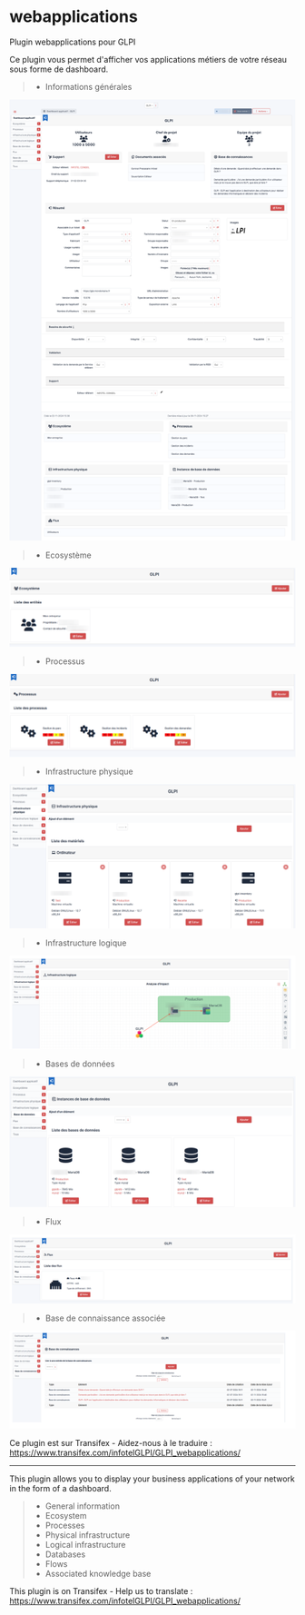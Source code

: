 # webapplications
Plugin webapplications pour GLPI

Ce plugin vous permet d'afficher vos applications métiers de votre réseau sous forme de dashboard.

> * Informations générales

![alt text](https://github.com/InfotelGLPI/webapplications/blob/master/screenshots/appliances.png?raw=true)

> * Ecosystème

![alt text](https://github.com/InfotelGLPI/webapplications/blob/master/screenshots/entities.png?raw=true)

> * Processus

![alt text](https://github.com/InfotelGLPI/webapplications/blob/master/screenshots/processes.png?raw=true)

> * Infrastructure physique

![alt text](https://github.com/InfotelGLPI/webapplications/blob/master/screenshots/servers.png?raw=true)

> * Infrastructure logique

![alt text](https://github.com/InfotelGLPI/webapplications/blob/master/screenshots/logicalinfrastructure.png?raw=true)

> * Bases de données

![alt text](https://github.com/InfotelGLPI/webapplications/blob/master/screenshots/databaseinstances.png?raw=true)

> * Flux

![alt text](https://github.com/InfotelGLPI/webapplications/blob/master/screenshots/streams.png?raw=true)

> * Base de connaissance associée

![alt text](https://github.com/InfotelGLPI/webapplications/blob/master/screenshots/kbitems.png?raw=true)

Ce plugin est sur Transifex - Aidez-nous à le traduire :
https://www.transifex.com/infotelGLPI/GLPI_webapplications/

***********************

This plugin allows you to display your business applications of your network in the form of a dashboard.

> * General information
> * Ecosystem
> * Processes
> * Physical infrastructure
> * Logical infrastructure
> * Databases
> * Flows
> * Associated knowledge base

This plugin is on Transifex - Help us to translate :
https://www.transifex.com/infotelGLPI/GLPI_webapplications/


